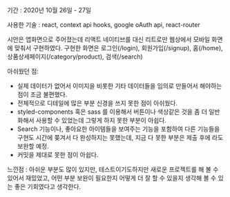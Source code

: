 기간 : 2020년 10월 26일 - 27일 

사용한 기술 : react, context api hooks, google oAuth api, react-router 

시안은 앱화면으로 주어졌는데 리액트 네이티브를 대신 리트로만 웹상에서 모바일 화면에 맞춰서 구현하였다. 
구현한 화면은  로그인(/login), 회원가입(/signup), 홈(/home), 상품상세페이지(/category/product), 검색(/search) 


아쉬웠던 점:
- 실제 데이터가 없어서 이미지을 비롯한 기타 데이터들을 임의로 만들어서 해야하는 점이 조금 불편했다. 
- 전체적으로 디테일에 많은 부분 신경을 쓰지 못한 점이 아쉬웠다.
- styled-components 혹은 sass 를 이용해서 버튼이나 색상같은 것을 좀 더 일반화해서 사용할 수 있었는데 그렇게 하지 못한 부분이 아쉽다.
- Search 기능이나, 좋아요한 아이템들을 보여주는 기능을 포함하여 다른 기능들을 구현도 시간에 쫒겨서 다 완성하지는 못했는데, 지금 다 못한 부분은 제출 후에 라도 보완할 예정.
- 커밋을 제대로 못한 점이 아쉽다.

느낀점 : 아쉬운 부분도 많이 있지만, 테스트이기도하지만 새로운 프로젝트를 해 볼 수 있어서 재밌었고, 어떤 부분 보완이 필요한지 어떻게 더 잘 할 수 있을지 생각해 볼 수 있는 좋은 기회였다고 생각한다. 

